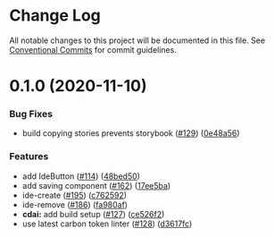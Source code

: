 # Change Log

All notable changes to this project will be documented in this file.
See [Conventional Commits](https://conventionalcommits.org) for commit guidelines.

# 0.1.0 (2020-11-10)


### Bug Fixes

* build copying stories prevents storybook ([#129](https://github.com/carbon-design-system/ibm-cloud-cognitive/tree/master/packages/cdai/issues/129)) ([0e48a56](https://github.com/carbon-design-system/ibm-cloud-cognitive/tree/master/packages/cdai/commit/0e48a5611080746bc121a2308a6b14bd4c402bc4))


### Features

* add IdeButton ([#114](https://github.com/carbon-design-system/ibm-cloud-cognitive/tree/master/packages/cdai/issues/114)) ([48bed50](https://github.com/carbon-design-system/ibm-cloud-cognitive/tree/master/packages/cdai/commit/48bed505ecdb5cef905ace39c77c7dda7ffa8b30))
* add saving component ([#162](https://github.com/carbon-design-system/ibm-cloud-cognitive/tree/master/packages/cdai/issues/162)) ([17ee5ba](https://github.com/carbon-design-system/ibm-cloud-cognitive/tree/master/packages/cdai/commit/17ee5ba28036d8b7177b69a217110b3f368a6c2e))
* ide-create ([#195](https://github.com/carbon-design-system/ibm-cloud-cognitive/tree/master/packages/cdai/issues/195)) ([c762592](https://github.com/carbon-design-system/ibm-cloud-cognitive/tree/master/packages/cdai/commit/c7625928c8e2eec030e4c549b2a4691714c552a5))
* ide-remove ([#186](https://github.com/carbon-design-system/ibm-cloud-cognitive/tree/master/packages/cdai/issues/186)) ([fa980af](https://github.com/carbon-design-system/ibm-cloud-cognitive/tree/master/packages/cdai/commit/fa980afc326172ad9cbaa1815e5b614cc291d7a3))
* **cdai:** add build setup ([#127](https://github.com/carbon-design-system/ibm-cloud-cognitive/tree/master/packages/cdai/issues/127)) ([ce526f2](https://github.com/carbon-design-system/ibm-cloud-cognitive/tree/master/packages/cdai/commit/ce526f245d54d0898e5a744eae10d5072c64b7de))
* use latest carbon token linter ([#128](https://github.com/carbon-design-system/ibm-cloud-cognitive/tree/master/packages/cdai/issues/128)) ([d3617fc](https://github.com/carbon-design-system/ibm-cloud-cognitive/tree/master/packages/cdai/commit/d3617fc85e916068169c696abd92565f6f203685))
